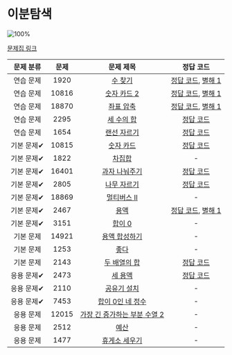 # 이분탐색

![100%](https://progress-bar.dev/11/?scale=21&title=progress&width=500&color=babaca&suffix=/21)

[문제집 링크](https://www.acmicpc.net/workbook/view/8400)

| 문제 분류 | 문제 | 문제 제목 | 정답 코드 |
| :--: | :--: | :--: | :--: |
| 연습 문제 | 1920 | [수 찾기](https://www.acmicpc.net/problem/1920) | [정답 코드](../0x13/solutions/1920.cpp), [별해 1](../0x13/solutions/1920_1.cpp) |
| 연습 문제 | 10816 | [숫자 카드 2](https://www.acmicpc.net/problem/10816) | [정답 코드](../0x13/solutions/10816.cpp), [별해 1](../0x13/solutions/10816_1.cpp) |
| 연습 문제 | 18870 | [좌표 압축](https://www.acmicpc.net/problem/18870) | [정답 코드](../0x13/solutions/18870.cpp), [별해 1](../0x13/solutions/18870_1.cpp) |
| 연습 문제 | 2295 | [세 수의 합](https://www.acmicpc.net/problem/2295) | [정답 코드](../0x13/solutions/2295.cpp) |
| 연습 문제 | 1654 | [랜선 자르기](https://www.acmicpc.net/problem/1654) | [정답 코드](../0x13/solutions/1654.cpp) |
| 기본 문제✔ | 10815 | [숫자 카드](https://www.acmicpc.net/problem/10815) | [정답 코드](../0x13/solutions/10815.cpp) |
| 기본 문제✔ | 1822 | [차집합](https://www.acmicpc.net/problem/1822) | - |
| 기본 문제✔ | 16401 | [과자 나눠주기](https://www.acmicpc.net/problem/16401) | [정답 코드](../0x13/solutions/16401.cpp) |
| 기본 문제✔ | 2805 | [나무 자르기](https://www.acmicpc.net/problem/2805) | [정답 코드](../0x13/solutions/2805.cpp) |
| 기본 문제✔ | 18869 | [멀티버스 Ⅱ](https://www.acmicpc.net/problem/18869) | - |
| 기본 문제✔ | 2467 | [용액](https://www.acmicpc.net/problem/2467) | [정답 코드](../0x13/solutions/2467.cpp), [별해 1](../0x13/solutions/2467_1.cpp) |
| 기본 문제✔ | 3151 | [합이 0](https://www.acmicpc.net/problem/3151) | - |
| 기본 문제 | 14921 | [용액 합성하기](https://www.acmicpc.net/problem/14921) | - |
| 기본 문제 | 1253 | [좋다](https://www.acmicpc.net/problem/1253) | - |
| 기본 문제 | 2143 | [두 배열의 합](https://www.acmicpc.net/problem/2143) | [정답 코드](../0x13/solutions/2143.cpp) |
| 응용 문제✔ | 2473 | [세 용액](https://www.acmicpc.net/problem/2473) | [정답 코드](../0x13/solutions/2473.cpp) |
| 응용 문제✔ | 2110 | [공유기 설치](https://www.acmicpc.net/problem/2110) | - |
| 응용 문제✔ | 7453 | [합이 0인 네 정수](https://www.acmicpc.net/problem/7453) | - |
| 응용 문제 | 12015 | [가장 긴 증가하는 부분 수열 2](https://www.acmicpc.net/problem/12015) | - |
| 응용 문제 | 2512 | [예산](https://www.acmicpc.net/problem/2512) | - |
| 응용 문제 | 1477 | [휴게소 세우기](https://www.acmicpc.net/problem/1477) | - |
